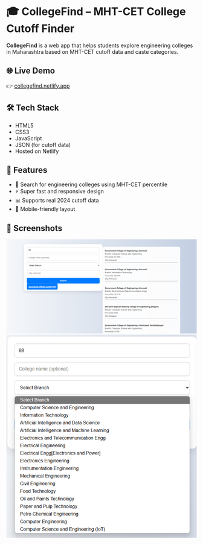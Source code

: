 # 🎓 CollegeFind – MHT-CET College Cutoff Finder

**CollegeFind** is a web app that helps students explore engineering colleges in Maharashtra based on MHT-CET cutoff data and caste categories.

## 🌐 Live Demo
👉 [collegefind.netlify.app](https://collegefind.netlify.app)

## 🛠 Tech Stack
- HTML5
- CSS3
- JavaScript
- JSON (for cutoff data)
- Hosted on Netlify

## 🚀 Features
- 🎯 Search for engineering colleges using MHT-CET percentile
- ⚡ Super fast and responsive design
- 📊 Supports real 2024 cutoff data
- 📱 Mobile-friendly layout

## 📸 Screenshots
![Homepage Screenshot](Assets/screenshot1.png)  
![Filter Feature](Assets/screenshot2.png)


